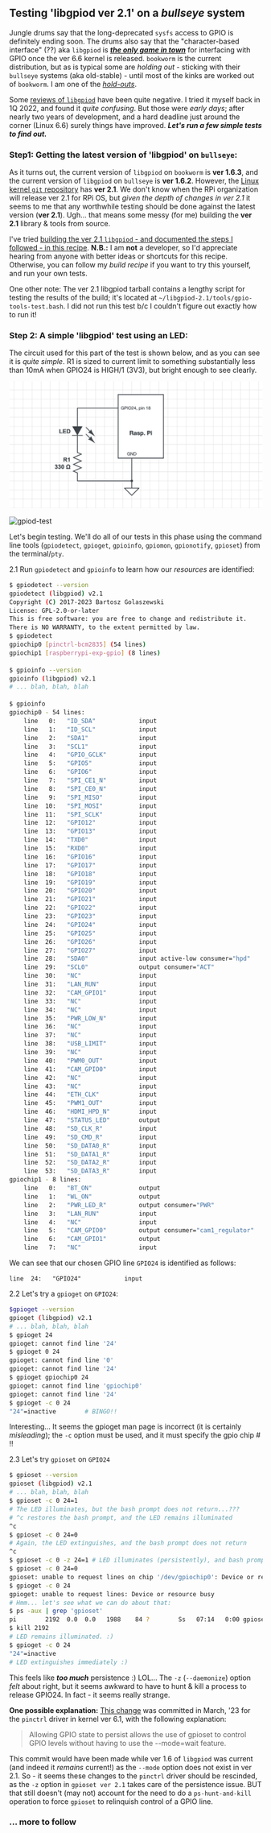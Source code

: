 ## Testing 'libgpiod ver 2.1' on a *bullseye* system

Jungle drums say that the long-deprecated `sysfs` access to GPIO is definitely ending soon. The drums also say that the "character-based interface" (??) aka `libgpiod` is [***the only game in town***](https://idioms.thefreedictionary.com/the+only+game+in+town) for interfacing with GPIO once the ver 6.6 kernel is released. `bookworm` is the current distribution, but as is typical some are *holding out* - sticking with their `bullseye` systems (aka old-stable) - until most of the kinks are worked out of `bookworm`. I am one of the [*hold-outs*](https://idioms.thefreedictionary.com/holdout).  

Some [reviews of `libgpiod`](https://raspberrypi.stackexchange.com/a/136484/83790) have been quite negative. I tried it myself back in 1Q 2022, and found it *quite confusing*.  But those were *early days*; after nearly two years of development, and a hard deadline just around the corner (Linux 6.6) surely things have improved. ***Let's run a few simple tests to find out.*** 

### Step1: Getting the latest version of 'libgpiod' on `bullseye`:

As it turns out, the current version of `libgpiod` on `bookworm` is **ver 1.6.3**, and the current version of `libgpiod` on `bullseye` is **ver 1.6.2**. However, the [Linux kernel `git` repository](https://git.kernel.org/pub/scm/libs/libgpiod/libgpiod.git/?h=v2.1.x) has **ver 2.1**. We don't know when the RPi organization will release ver 2.1 for RPi OS, but *given the depth of changes in ver 2.1* it seems to me that any worthwhile testing should be done against the latest version (**ver 2.1**). Ugh... that means some messy (for me) building the **ver 2.1** library & tools from source. 

I've tried [building the ver 2.1 `libgpiod` - and documented the steps I followed - in this recipe](https://github.com/seamusdemora/PiFormulae/blob/master/libgpiod-ver2.1-build.md). **N.B.:** I am **not** a developer, so I'd appreciate hearing from anyone with better ideas or shortcuts for this recipe. Otherwise, you can follow my *build recipe* if you want to try this yourself, and run your own tests. 

One other note: The ver 2.1 libgpiod tarball contains a lengthy script for testing the results of the build; it's located at `~/libgpiod-2.1/tools/gpio-tools-test.bash`. I did not run this test b/c I couldn't figure out exactly how to run it! 

### Step 2: A simple 'libgpiod' test using an LED:

The circuit used for this part of the test is shown below, and as you can see it is *quite simple*. R1 is sized to current limit to something substantially less than 10mA when GPIO24 is HIGH/1 (3V3), but bright enough to see clearly. 



![](./pix/gpiod-test.png)

![gpiod-test](/Users/jmoore/Documents/GitHub/PiFormulae/pix/gpiod-test.png)



Let's begin testing. We'll do all of our tests in this phase using the command line tools (`gpiodetect`, `gpioget`, `gpioinfo`, `gpiomon`, `gpionotify`, `gpioset`) from the terminal/`pty`. 

2.1 Run `gpiodetect` and `gpioinfo` to learn how our *resources* are identified:

```bash
$ gpiodetect --version
gpiodetect (libgpiod) v2.1
Copyright (C) 2017-2023 Bartosz Golaszewski
License: GPL-2.0-or-later
This is free software: you are free to change and redistribute it.
There is NO WARRANTY, to the extent permitted by law.
$ gpiodetect
gpiochip0 [pinctrl-bcm2835] (54 lines)
gpiochip1 [raspberrypi-exp-gpio] (8 lines)

$ gpioinfo --version
gpioinfo (libgpiod) v2.1
# ... blah, blah, blah

$ gpioinfo
gpiochip0 - 54 lines:
	line   0:	"ID_SDA"        	input
	line   1:	"ID_SCL"        	input
	line   2:	"SDA1"          	input
	line   3:	"SCL1"          	input
	line   4:	"GPIO_GCLK"     	input
	line   5:	"GPIO5"         	input
	line   6:	"GPIO6"         	input
	line   7:	"SPI_CE1_N"     	input
	line   8:	"SPI_CE0_N"     	input
	line   9:	"SPI_MISO"      	input
	line  10:	"SPI_MOSI"      	input
	line  11:	"SPI_SCLK"      	input
	line  12:	"GPIO12"        	input
	line  13:	"GPIO13"        	input
	line  14:	"TXD0"          	input
	line  15:	"RXD0"          	input
	line  16:	"GPIO16"        	input
	line  17:	"GPIO17"        	input
	line  18:	"GPIO18"        	input
	line  19:	"GPIO19"        	input
	line  20:	"GPIO20"        	input
	line  21:	"GPIO21"        	input
	line  22:	"GPIO22"        	input
	line  23:	"GPIO23"        	input
	line  24:	"GPIO24"        	input
	line  25:	"GPIO25"        	input
	line  26:	"GPIO26"        	input
	line  27:	"GPIO27"        	input
	line  28:	"SDA0"          	input active-low consumer="hpd"
	line  29:	"SCL0"          	output consumer="ACT"
	line  30:	"NC"            	input
	line  31:	"LAN_RUN"       	input
	line  32:	"CAM_GPIO1"     	input
	line  33:	"NC"            	input
	line  34:	"NC"            	input
	line  35:	"PWR_LOW_N"     	input
	line  36:	"NC"            	input
	line  37:	"NC"            	input
	line  38:	"USB_LIMIT"     	input
	line  39:	"NC"            	input
	line  40:	"PWM0_OUT"      	input
	line  41:	"CAM_GPIO0"     	input
	line  42:	"NC"            	input
	line  43:	"NC"            	input
	line  44:	"ETH_CLK"       	input
	line  45:	"PWM1_OUT"      	input
	line  46:	"HDMI_HPD_N"    	input
	line  47:	"STATUS_LED"    	output
	line  48:	"SD_CLK_R"      	input
	line  49:	"SD_CMD_R"      	input
	line  50:	"SD_DATA0_R"    	input
	line  51:	"SD_DATA1_R"    	input
	line  52:	"SD_DATA2_R"    	input
	line  53:	"SD_DATA3_R"    	input
gpiochip1 - 8 lines:
	line   0:	"BT_ON"         	output
	line   1:	"WL_ON"         	output
	line   2:	"PWR_LED_R"     	output consumer="PWR"
	line   3:	"LAN_RUN"       	input
	line   4:	"NC"            	input
	line   5:	"CAM_GPIO0"     	output consumer="cam1_regulator"
	line   6:	"CAM_GPIO1"     	output
	line   7:	"NC"            	input
```

We can see that our chosen GPIO line `GPIO24` is identified as follows:

```
line  24:	"GPIO24"        	input
```



2.2 Let's try a `gpioget` on `GPIO24`: 

```bash
$gpioget --version
gpioget (libgpiod) v2.1
# ... blah, blah, blah
$ gpioget 24
gpioget: cannot find line '24'
$ gpioget 0 24
gpioget: cannot find line '0'
gpioget: cannot find line '24'
$ gpioget gpiochip0 24
gpioget: cannot find line 'gpiochip0'
gpioget: cannot find line '24'
$ gpioget -c 0 24
"24"=inactive        # BINGO!! 
```

Interesting... It seems the gpioget man page is incorrect (it is certainly *misleading*); the `-c` option must be used, and it must specify the gpio chip # !! 



2.3 Let's try `gpioset` on `GPIO24`

```bash
$ gpioset --version
gpioset (libgpiod) v2.1
# ... blah, blah, blah
$ gpioset -c 0 24=1
# The LED illuminates, but the bash prompt does not return...???
# ^c restores the bash prompt, and the LED remains illuminated
^c
$ gpioset -c 0 24=0 
# Again, the LED extinguishes, and the bash prompt does not return
^c
$ gpioset -c 0 -z 24=1 # LED illuminates (persistently), and bash prompt returns
$ gpioset -c 0 24=0
gpioset: unable to request lines on chip '/dev/gpiochip0': Device or resource busy 
$ gpioget -c 0 24
gpioget: unable to request lines: Device or resource busy
# Hmm... let's see what we can do about that:
$ ps -aux | grep 'gpioset'
pi        2192  0.0  0.0   1988    84 ?        Ss   07:14   0:00 gpioset -c 0 -z 24 1 
$ kill 2192
# LED remains illuminated. :)
$ gpioget -c 0 24
"24"=inactive
# LED extinguishes immediately :) 
```

This feels like ***too much*** persistence :) LOL...  The `-z` (`--daemonize`) option *felt* about right, but it seems awkward to have to hunt & kill a process to release GPIO24. In fact - it seems really strange. 

**One possible explanation:** [This change](https://github.com/raspberrypi/linux/commit/022689f0973d87956b2e5e8aaa0c29803cdb2a71) was committed in March, '23 for the `pinctrl` driver in kernel ver 6.1, with the following explanation: 

>Allowing GPIO state to persist allows the use of gpioset to control
>GPIO levels without having to use the --mode=wait feature.

This commit would have been made while ver 1.6 of `libgpiod` was current (and indeed it *remains* current!) as the `--mode` option does not exist in ver 2.1. So - it seems these changes to the `pinctrl` driver should be rescinded, as the `-z` option in `gpioset ver 2.1` takes care of the persistence issue. BUT that still doesn't (may not) account for the need to do a `ps-hunt-and-kill` operation to force `gpioset` to relinquish control of a GPIO line. 



### ... more to follow





